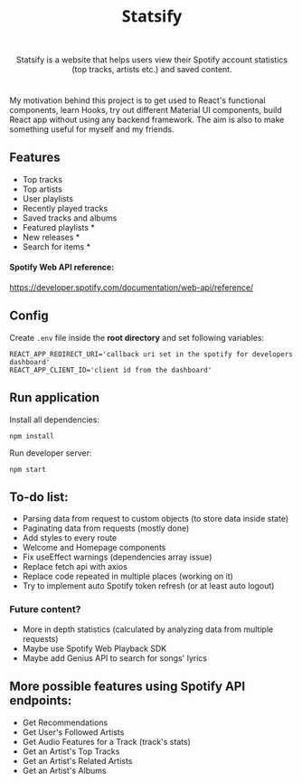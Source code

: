 <div align="center" style="padding-bottom: 10px">
    <h1 style="font-family: 'Segoe UI'">Statsify</h1>
    <img src="https://aleen42.github.io/badges/src/javascript.svg" alt=""/>
    <img src="https://aleen42.github.io/badges/src/react.svg" alt=""/>
    <img src="https://aleen42.github.io/badges/src/spotify.svg" alt=""/>
    <p>
    Statsify is a website that helps users view their Spotify account statistics (top tracks, artists etc.) and saved content.
    </p>
</div>

<p>My motivation behind this project is to get used to React's functional components, learn Hooks, try out different Material UI components, build React app without using any backend framework. The aim is also to make something useful for myself and my friends.
</p>

## Features
- Top tracks
- Top artists
- User playlists
- Recently played tracks
- Saved tracks and albums
- Featured playlists *
- New releases *
- Search for items *

#### Spotify Web API reference:

https://developer.spotify.com/documentation/web-api/reference/  

## Config

Create `.env` file inside the **root directory** and set following variables:

```shell
REACT_APP_REDIRECT_URI='callback uri set in the spotify for developers dashboard'
REACT_APP_CLIENT_ID='client id from the dashboard'
```

## Run application

Install all dependencies:

```shell
npm install
```

Run developer server:

```shell
npm start
```

## To-do list:
- Parsing data from request to custom objects (to store data inside state)
- Paginating data from requests (mostly done)
- Add styles to every route 
- Welcome and Homepage components
- Fix useEffect warnings (dependencies array issue)
- Replace fetch api with axios 
- Replace code repeated in multiple places (working on it)
- Try to implement auto Spotify token refresh (or at least auto logout)

### Future content?
- More in depth statistics (calculated by analyzing data from multiple requests)
- Maybe use Spotify Web Playback SDK
- Maybe add Genius API to search for songs' lyrics

## More possible features using Spotify API endpoints:
- Get Recommendations 
- Get User's Followed Artists
- Get Audio Features for a Track (track's stats)
- Get an Artist's Top Tracks
- Get an Artist's Related Artists
- Get an Artist's Albums

